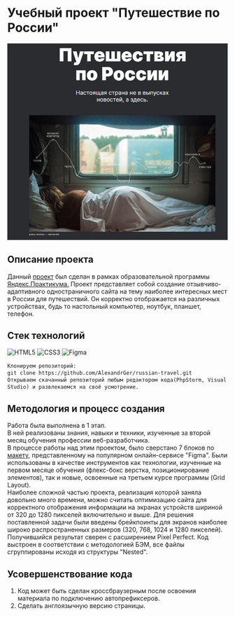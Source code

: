 <h1>Учебный проект "Путешествие по России"</h1>

<a href="https://alexandrger.github.io/russian-travel/" target="blank">
<img src='./images/скрин-проекта.png'>
</a>

<h2>Описание проекта</h2>

Данный [проект](https://alexandrger.github.io/russian-travel/) был сделан в рамках образовательной программы [Яндекс.Практикума.](https://practicum.yandex.ru/) Проект представляет собой создание отзывчиво-адаптивного одностраничного сайта на тему наиболее интересных мест в России для путешествий. Он корректно отображается на различных устройствах, будь то настольный компьютер, ноутбук, планшет, телефон.

<h2>Стек технологий</h2>

![HTML5](https://img.shields.io/badge/html5-%23E34F26.svg?style=for-the-badge&logo=html5&logoColor=white)
![CSS3](https://img.shields.io/badge/css3-%231572B6.svg?style=for-the-badge&logo=css3&logoColor=white)
![Figma](https://img.shields.io/badge/figma-%23F24E1E.svg?style=for-the-badge&logo=figma&logoColor=white)

```
Клонируем репозиторий:
git clone https://github.com/AlexandrGer/russian-travel.git
Открываем скачанный репозиторий любым редактором кода(PhpStorm, Visual Studio) и развлекаемся на своё усмотрение.
```

<h2>Методология и процесс создания</h2>

Работа была выполнена в 1 этап. <br>
В ней реализованы знания, навыки и техники, изученные за второй месяц обучения профессии веб-разработчика.<br>
В процессе работы над этим проектом, было сверстано 7 блоков по [макету](https://www.figma.com/file/5S2WSbEFL6awjVWJ0NWL8Q/Sprint-3_-Russia-_-desktop-%2B-mobile?type=design&node-id=28503-0&mode=design&t=LHEMSXr2LVqWmC6a-0), представленному на популярном онлайн-сервисе "Figma". Были использованы в качестве инструментов как технологии, изученные на первом месяце обучения (флекс-бокс верстка, позиционирование элементов), так и новые, освоенные на третьем курсе программы (Grid Layout).<br>
Наиболее сложной частью проекта, реализация которой заняла довольно много времени, можно считать оптимизацию сайта для корректного отображения информации на экранах устройств шириной от 320 до 1280 пикселей включительно и выше. Для решения поставленной задачи были введены брейкпоинты для экранов наиболее широко распространенных размеров (320, 768, 1024 и 1280 пикселей). Получившийся результат сверен с расширением Pixel Perfect. Код выстроен в соответствии с методологией БЭМ, все файлы сгруппированы исходя из структуры "Nested".

<h2>Усовершенствование кода</h2>

1. Код может быть сделан кроссбраузерным после освоения материала по подключению автопрефиксеров.<br>
2. Сделать англоязычную версию страницы.